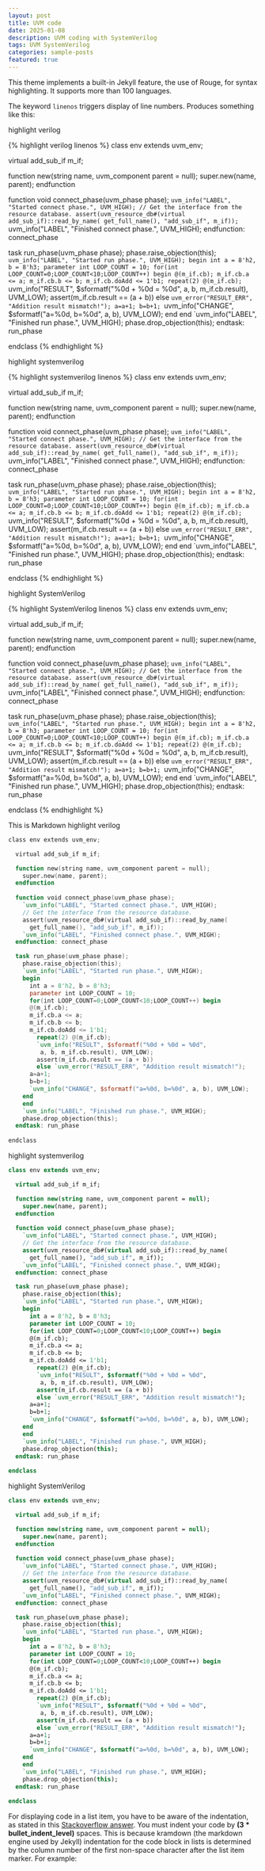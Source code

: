 ```yaml
---
layout: post
title: UVM code
date: 2025-01-08
description: UVM coding with SystemVerilog
tags: UVM SystemVerilog
categories: sample-posts
featured: true
---
```


This theme implements a built-in Jekyll feature, the use of Rouge, for syntax highlighting.
It supports more than 100 languages.

The keyword `linenos` triggers display of line numbers.
Produces something like this:

highlight verilog

{% highlight verilog linenos %}
class env extends uvm_env;

  virtual add_sub_if m_if;

  function new(string name, uvm_component parent = null);
    super.new(name, parent);
  endfunction
  
  function void connect_phase(uvm_phase phase);
    `uvm_info("LABEL", "Started connect phase.", UVM_HIGH);
    // Get the interface from the resource database.
    assert(uvm_resource_db#(virtual add_sub_if)::read_by_name(
      get_full_name(), "add_sub_if", m_if));
    `uvm_info("LABEL", "Finished connect phase.", UVM_HIGH);
  endfunction: connect_phase

  task run_phase(uvm_phase phase);
    phase.raise_objection(this);
    `uvm_info("LABEL", "Started run phase.", UVM_HIGH);
    begin
      int a = 8'h2, b = 8'h3;
      parameter int LOOP_COUNT = 10;
      for(int LOOP_COUNT=0;LOOP_COUNT<10;LOOP_COUNT++) begin
      @(m_if.cb);
      m_if.cb.a <= a;
      m_if.cb.b <= b;
      m_if.cb.doAdd <= 1'b1;
        repeat(2) @(m_if.cb);
        `uvm_info("RESULT", $sformatf("%0d + %0d = %0d", 
         a, b, m_if.cb.result), UVM_LOW);
        assert(m_if.cb.result == (a + b))
        else `uvm_error("RESULT_ERR", "Addition result mismatch!");
      a=a+1;
      b=b+1;
      `uvm_info("CHANGE", $sformatf("a=%0d, b=%0d", a, b), UVM_LOW);
    end
    end
    `uvm_info("LABEL", "Finished run phase.", UVM_HIGH);
    phase.drop_objection(this);
  endtask: run_phase
  
endclass
{% endhighlight %}

highlight systemverilog

{% highlight systemverilog linenos %}
class env extends uvm_env;

  virtual add_sub_if m_if;

  function new(string name, uvm_component parent = null);
    super.new(name, parent);
  endfunction
  
  function void connect_phase(uvm_phase phase);
    `uvm_info("LABEL", "Started connect phase.", UVM_HIGH);
    // Get the interface from the resource database.
    assert(uvm_resource_db#(virtual add_sub_if)::read_by_name(
      get_full_name(), "add_sub_if", m_if));
    `uvm_info("LABEL", "Finished connect phase.", UVM_HIGH);
  endfunction: connect_phase

  task run_phase(uvm_phase phase);
    phase.raise_objection(this);
    `uvm_info("LABEL", "Started run phase.", UVM_HIGH);
    begin
      int a = 8'h2, b = 8'h3;
      parameter int LOOP_COUNT = 10;
      for(int LOOP_COUNT=0;LOOP_COUNT<10;LOOP_COUNT++) begin
      @(m_if.cb);
      m_if.cb.a <= a;
      m_if.cb.b <= b;
      m_if.cb.doAdd <= 1'b1;
        repeat(2) @(m_if.cb);
        `uvm_info("RESULT", $sformatf("%0d + %0d = %0d", 
         a, b, m_if.cb.result), UVM_LOW);
        assert(m_if.cb.result == (a + b))
        else `uvm_error("RESULT_ERR", "Addition result mismatch!");
      a=a+1;
      b=b+1;
      `uvm_info("CHANGE", $sformatf("a=%0d, b=%0d", a, b), UVM_LOW);
    end
    end
    `uvm_info("LABEL", "Finished run phase.", UVM_HIGH);
    phase.drop_objection(this);
  endtask: run_phase
  
endclass
{% endhighlight %}

highlight SystemVerilog

{% highlight SystemVerilog linenos %}
class env extends uvm_env;

  virtual add_sub_if m_if;

  function new(string name, uvm_component parent = null);
    super.new(name, parent);
  endfunction
  
  function void connect_phase(uvm_phase phase);
    `uvm_info("LABEL", "Started connect phase.", UVM_HIGH);
    // Get the interface from the resource database.
    assert(uvm_resource_db#(virtual add_sub_if)::read_by_name(
      get_full_name(), "add_sub_if", m_if));
    `uvm_info("LABEL", "Finished connect phase.", UVM_HIGH);
  endfunction: connect_phase

  task run_phase(uvm_phase phase);
    phase.raise_objection(this);
    `uvm_info("LABEL", "Started run phase.", UVM_HIGH);
    begin
      int a = 8'h2, b = 8'h3;
      parameter int LOOP_COUNT = 10;
      for(int LOOP_COUNT=0;LOOP_COUNT<10;LOOP_COUNT++) begin
      @(m_if.cb);
      m_if.cb.a <= a;
      m_if.cb.b <= b;
      m_if.cb.doAdd <= 1'b1;
        repeat(2) @(m_if.cb);
        `uvm_info("RESULT", $sformatf("%0d + %0d = %0d", 
         a, b, m_if.cb.result), UVM_LOW);
        assert(m_if.cb.result == (a + b))
        else `uvm_error("RESULT_ERR", "Addition result mismatch!");
      a=a+1;
      b=b+1;
      `uvm_info("CHANGE", $sformatf("a=%0d, b=%0d", a, b), UVM_LOW);
    end
    end
    `uvm_info("LABEL", "Finished run phase.", UVM_HIGH);
    phase.drop_objection(this);
  endtask: run_phase
  
endclass
{% endhighlight %}


This is Markdown
highlight verilog

```verilog
class env extends uvm_env;

  virtual add_sub_if m_if;

  function new(string name, uvm_component parent = null);
    super.new(name, parent);
  endfunction
  
  function void connect_phase(uvm_phase phase);
    `uvm_info("LABEL", "Started connect phase.", UVM_HIGH);
    // Get the interface from the resource database.
    assert(uvm_resource_db#(virtual add_sub_if)::read_by_name(
      get_full_name(), "add_sub_if", m_if));
    `uvm_info("LABEL", "Finished connect phase.", UVM_HIGH);
  endfunction: connect_phase

  task run_phase(uvm_phase phase);
    phase.raise_objection(this);
    `uvm_info("LABEL", "Started run phase.", UVM_HIGH);
    begin
      int a = 8'h2, b = 8'h3;
      parameter int LOOP_COUNT = 10;
      for(int LOOP_COUNT=0;LOOP_COUNT<10;LOOP_COUNT++) begin
      @(m_if.cb);
      m_if.cb.a <= a;
      m_if.cb.b <= b;
      m_if.cb.doAdd <= 1'b1;
        repeat(2) @(m_if.cb);
        `uvm_info("RESULT", $sformatf("%0d + %0d = %0d", 
         a, b, m_if.cb.result), UVM_LOW);
        assert(m_if.cb.result == (a + b))
        else `uvm_error("RESULT_ERR", "Addition result mismatch!");
      a=a+1;
      b=b+1;
      `uvm_info("CHANGE", $sformatf("a=%0d, b=%0d", a, b), UVM_LOW);
    end
    end
    `uvm_info("LABEL", "Finished run phase.", UVM_HIGH);
    phase.drop_objection(this);
  endtask: run_phase
  
endclass
```

highlight systemverilog

```systemverilog
class env extends uvm_env;

  virtual add_sub_if m_if;

  function new(string name, uvm_component parent = null);
    super.new(name, parent);
  endfunction
  
  function void connect_phase(uvm_phase phase);
    `uvm_info("LABEL", "Started connect phase.", UVM_HIGH);
    // Get the interface from the resource database.
    assert(uvm_resource_db#(virtual add_sub_if)::read_by_name(
      get_full_name(), "add_sub_if", m_if));
    `uvm_info("LABEL", "Finished connect phase.", UVM_HIGH);
  endfunction: connect_phase

  task run_phase(uvm_phase phase);
    phase.raise_objection(this);
    `uvm_info("LABEL", "Started run phase.", UVM_HIGH);
    begin
      int a = 8'h2, b = 8'h3;
      parameter int LOOP_COUNT = 10;
      for(int LOOP_COUNT=0;LOOP_COUNT<10;LOOP_COUNT++) begin
      @(m_if.cb);
      m_if.cb.a <= a;
      m_if.cb.b <= b;
      m_if.cb.doAdd <= 1'b1;
        repeat(2) @(m_if.cb);
        `uvm_info("RESULT", $sformatf("%0d + %0d = %0d", 
         a, b, m_if.cb.result), UVM_LOW);
        assert(m_if.cb.result == (a + b))
        else `uvm_error("RESULT_ERR", "Addition result mismatch!");
      a=a+1;
      b=b+1;
      `uvm_info("CHANGE", $sformatf("a=%0d, b=%0d", a, b), UVM_LOW);
    end
    end
    `uvm_info("LABEL", "Finished run phase.", UVM_HIGH);
    phase.drop_objection(this);
  endtask: run_phase
  
endclass
```

highlight SystemVerilog

```SystemVerilog
class env extends uvm_env;

  virtual add_sub_if m_if;

  function new(string name, uvm_component parent = null);
    super.new(name, parent);
  endfunction
  
  function void connect_phase(uvm_phase phase);
    `uvm_info("LABEL", "Started connect phase.", UVM_HIGH);
    // Get the interface from the resource database.
    assert(uvm_resource_db#(virtual add_sub_if)::read_by_name(
      get_full_name(), "add_sub_if", m_if));
    `uvm_info("LABEL", "Finished connect phase.", UVM_HIGH);
  endfunction: connect_phase

  task run_phase(uvm_phase phase);
    phase.raise_objection(this);
    `uvm_info("LABEL", "Started run phase.", UVM_HIGH);
    begin
      int a = 8'h2, b = 8'h3;
      parameter int LOOP_COUNT = 10;
      for(int LOOP_COUNT=0;LOOP_COUNT<10;LOOP_COUNT++) begin
      @(m_if.cb);
      m_if.cb.a <= a;
      m_if.cb.b <= b;
      m_if.cb.doAdd <= 1'b1;
        repeat(2) @(m_if.cb);
        `uvm_info("RESULT", $sformatf("%0d + %0d = %0d", 
         a, b, m_if.cb.result), UVM_LOW);
        assert(m_if.cb.result == (a + b))
        else `uvm_error("RESULT_ERR", "Addition result mismatch!");
      a=a+1;
      b=b+1;
      `uvm_info("CHANGE", $sformatf("a=%0d, b=%0d", a, b), UVM_LOW);
    end
    end
    `uvm_info("LABEL", "Finished run phase.", UVM_HIGH);
    phase.drop_objection(this);
  endtask: run_phase
  
endclass
```


For displaying code in a list item, you have to be aware of the indentation, as stated in this [Stackoverflow answer](https://stackoverflow.com/questions/34987908/embed-a-code-block-in-a-list-item-with-proper-indentation-in-kramdown/38090598#38090598). You must indent your code by **(3 \* bullet_indent_level)** spaces. This is because kramdown (the markdown engine used by Jekyll) indentation for the code block in lists is determined by the column number of the first non-space character after the list item marker. For example:

